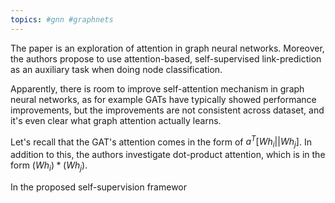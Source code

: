 ```yaml
---
topics: #gnn #graphnets 
---
```


The paper is an exploration of attention in graph neural networks. Moreover, the authors propose to use attention-based, self-supervised link-prediction as an auxiliary task when doing node classification.

Apparently, there is room to improve self-attention mechanism in graph neural networks, as for example GATs have typically showed performance improvements, but the improvements are not consistent across dataset, and it's even clear what graph attention actually learns.

Let's recall that the GAT's attention comes in the form of $a^T[Wh_i||Wh_j]$. In addition to this, the authors investigate dot-product attention, which is in the form $(Wh_i) * (Wh_j)$.

In the proposed self-supervision framewor